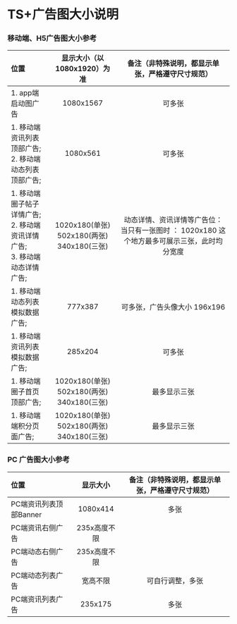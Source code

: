 # TS+广告图大小说明


### 移动端、H5广告图大小参考

|位置|显示大小（以1080x1920）为准|备注（非特殊说明，都显示单张，严格遵守尺寸规范）|
|:-------|:----:|:----:|
| 1. app端启动图广告 |  1080x1567 |可多张|
| 1. 移动端资讯列表顶部广告;</br>2. 移动端动态列表顶部广告; |  1080x561| 可多张|
| 1. 移动端圈子帖子详情广告;</br>2. 移动端资讯详情广告;</br>3. 移动端动态详情广告; |1020x180(单张)</br> 502x180(两张)</br> 340x180(三张)| 动态详情、资讯详情等广告位： 当只有一张图时 ： 1020x180 这个地方最多可展示三张，此时均分宽度|
|1. 移动端动态列表模拟数据广告;  | 777x387  |可多张，广告头像大小 196x196|
|1. 移动端资讯列表模拟数据广告;  |  285x204 |可多张|
|1. 移动端圈子首页顶部广告;  | 1020x180(单张)</br> 502x180(两张)</br> 340x180(三张)  |最多显示三张|
|1. 移动端端积分页面广告;  |  1020x180(单张)</br> 502x180(两张)</br> 340x180(三张) |最多显示三张|



### PC 广告图大小参考
|位置|显示大小|备注（非特殊说明，都显示单张，严格遵守尺寸规范）|
|:-------|:----:|:----:|
| PC端资讯列表顶部Banner|  1080x414| 多张|
| PC端资讯右侧广告|  235x高度不限| |
| PC端动态右侧广告|  235x高度不限| |
| PC端动态列表广告| 宽高不限| 可自行调整，多张 |
| PC端资讯列表广告| 235x175| 多张 |
